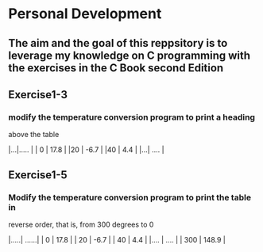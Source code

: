 # Personal Development
## The aim and the goal of this reppsitory is to leverage my knowledge on C programming with the exercises in the C Book second Edition
 
## Exercise1-3
### modify the temperature conversion program to print a heading 
above the table

|...|..... |
| 0 | 17.8 |
|20 | -6.7 |
|40 | 4.4  |
|...| ....  |

## Exercise1-5
### Modify the temperature conversion program to print the table in 
reverse order, that is, from 300 degrees to 0

|.....| ......|
| 0   | 17.8  |
| 20  | -6.7  |
| 40  | 4.4   |
|.... | ....  |
| 300 | 148.9 |

